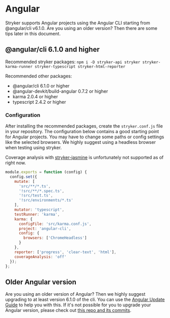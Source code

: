 # Angular

Stryker supports Angular projects using the Angular CLI starting from @angular/cli v6.1.0. Are you using an older version? Then there are some tips later in this document.

## @angular/cli 6.1.0 and higher

Recommended stryker packages: `npm i -D stryker-api stryker stryker-karma-runner stryker-typescript stryker-html-reporter`

Recommended other packages:

* @angular/cli 6.1.0 or higher
* @angular-devkit/build-angular 0.7.2 or higher
* karma 2.0.4 or higher
* typescript 2.4.2 or higher

### Configuration

After installing the recommended packages, create the `stryker.conf.js` file in your repository.
The configuration below contains a good starting point for Angular projects.
You may have to change some paths or config settings like the selected browsers.
We highly suggest using a headless browser when testing using stryker.

Coverage analysis with [stryker-jasmine](http://npmjs.com/package/stryker-jasmine) is unfortunately not supported as of right now.

```js
module.exports = function (config) {
  config.set({
    mutate: [
      'src/**/*.ts',
      '!src/**/*.spec.ts',
      '!src/test.ts',
      '!src/environments/*.ts'
    ],
    mutator: 'typescript',
    testRunner: 'karma',
    karma: {
      configFile: 'src/karma.conf.js',
      project: 'angular-cli',
      config: {
        browsers: ['ChromeHeadless']
      }
    },
    reporter: ['progress', 'clear-text', 'html'],
    coverageAnalysis: 'off'
  });
};
```

## Older Angular version

Are you using an older version of Angular? Then we highly suggest upgrading to at least version 6.1.0 of the cli.
You can use the [Angular Update Guide](https://update.angular.io/) to help you with this.
If it's not possible for you to upgrade your Angular version, please check out [this repo and its commits](https://github.com/nicojs/angular-stryker-example).
